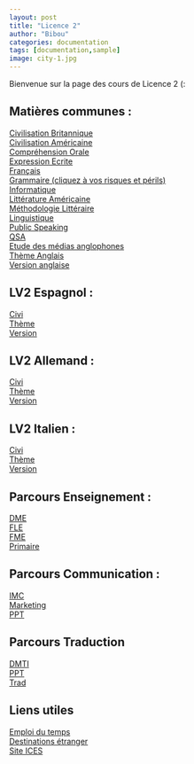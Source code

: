 ```yaml
---
layout: post
title: "Licence 2"
author: "Bibou"
categories: documentation
tags: [documentation,sample]
image: city-1.jpg
---
```


Bienvenue sur la page des cours de Licence 2 (:

## Matières communes : <br />

[Civilisation Britannique](https://vaihess.github.io/anglaisices/rodolphe) <br />
[Civilisation Américaine](https://vaihess.github.io/anglaisices/civius) <br />
[Compréhension Orale](https://kahoot.it/) <br />
[Expression Ecrite](https://vaihess.github.io/anglaisices/ee) <br />
[Français](https://vaihess.github.io/anglaisices/fr) <br />
[Grammaire (cliquez à vos risques et périls)](https://vaihess.github.io/anglaisices/grammaire) <br />
[Informatique](https://vaihess.github.io/anglaisices/info) <br />
[Littérature Américaine](https://vaihess.github.io/anglaisices/fesses) <br />
[Méthodologie Littéraire](https://vaihess.github.io/anglaisices/methlitt) <br />
[Linguistique](https://vaihess.github.io/anglaisices/schwa) <br />
[Public Speaking](https://vaihess.github.io/anglaisices/ps) <br />
[QSA](https://vaihess.github.io/anglaisices/qsa) <br />
[Etude des médias anglophones](https://vaihess.github.io/anglaisices/qsb) <br />
[Thème Anglais](https://vaihess.github.io/anglaisices/theme) <br />
[Version anglaise](https://vaihess.github.io/anglaisices/version) <br />

## LV2 Espagnol : <br />

[Civi](https://vaihess.github.io/anglaisices/civies) <br />
[Thème](https://vaihess.github.io/anglaisices/themees) <br />
[Version](https://vaihess.github.io/anglaisices/versiones) <br />

## LV2 Allemand : <br />

[Civi](https://vaihess.github.io/anglaisices/civide) <br />
[Thème](https://vaihess.github.io/anglaisices/themede) <br />
[Version](https://vaihess.github.io/anglaisices/versionde) <br />

## LV2 Italien : <br />

[Civi](https://vaihess.github.io/anglaisices/civiit) <br />
[Thème](https://vaihess.github.io/anglaisices/themeit) <br />
[Version](https://vaihess.github.io/anglaisices/versionit) <br />

## Parcours Enseignement : <br />

[DME](https://vaihess.github.io/anglaisices/dme) <br />
[FLE](https://vaihess.github.io/anglaisices/sinistroooos) <br />
[FME](https://vaihess.github.io/anglaisices/fme) <br />
[Primaire](https://vaihess.github.io/anglaisices/primaire) <br />

## Parcours Communication : <br />

[IMC](https://vaihess.github.io/anglaisices/imc) <br />
[Marketing](https://vaihess.github.io/anglaisices/market) <br />
[PPT](https://vaihess.github.io/anglaisices/pptcom) <br />

## Parcours Traduction <br />

[DMTI](https://vaihess.github.io/anglaisices/dmti) <br />
[PPT](https://vaihess.github.io/anglaisices/ppttrad) <br />
[Trad](https://vaihess.github.io/anglaisices/trad) <br />

## Liens utiles <br />

[Emploi du temps](https://time.ices.fr/edt/) <br />
[Destinations étranger](https://vaihess.github.io/anglaisices/voyagevoyage) <br />
[Site ICES](https://ices.fr/) <br />
